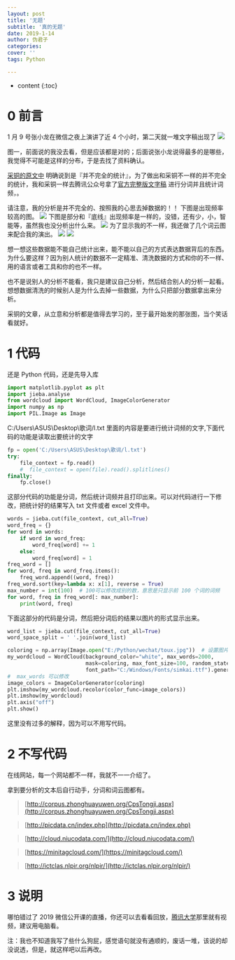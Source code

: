```yaml
---
layout: post
title: '无题'
subtitle: '真的无题'
date: 2019-1-14
author: 伪君子
categories:
cover: ''
tags: Python

---
```


* content
{:toc}
# 0 前言
1 月 9 号张小龙在微信之夜上演讲了近 4 个小时，第二天就一堆文字稿出现了
![](https://upload-images.jianshu.io/upload_images/2989110-90cd0a9afef43c64.jpg)

图一，前面说的我没去看，但是应该都是对的；后面说张小龙说得最多的是哪些，我觉得不可能是这样的分布，于是去找了资料确认。

[采铜的原文中](https://mp.weixin.qq.com/s/hT45I5TsNv18AAfNsx81PA) 明确说到是『并不完全的统计』，为了做出和采铜不一样的并不完全的统计，我和采铜一样去腾讯公众号拿了[官方完整版文字稿](https://mp.weixin.qq.com/s/pLmuGoc4bZrMNl7MSoWgiA) 进行分词并且统计词频，。

请注意，我的分析是并不完全的、按照我的心思去掉数据的！！ 下图是出现频率较高的图。
![](https://upload-images.jianshu.io/upload_images/2989110-8bd3d5f42e478de2.png)
下图是部分和『底线』出现频率是一样的，没错，还有少，小，智能等，虽然我也没分析出什么来。
![](https://upload-images.jianshu.io/upload_images/2989110-560758e230fa803c.png)
为了显示我的不一样，我还做了几个词云图来配合我的演出。
![](https://upload-images.jianshu.io/upload_images/2989110-6ad43844d5857b88.png)
![](https://upload-images.jianshu.io/upload_images/2989110-b93ac26b1b1baec7.png)


想一想这些数据能不能自己统计出来，能不能以自己的方式表达数据背后的东西。为什么要这样？因为别人统计的数据不一定精准、清洗数据的方式和你的不一样、用的语言或者工具和你的也不一样。

也不是说别人的分析不能看，我只是建议自己分析，然后结合别人的分析一起看。想想数据清洗的时候别人是为什么去掉一些数据，为什么只把部分数据拿出来分析。

采铜的文章，从立意和分析都是值得去学习的，至于最开始发的那张图，当个笑话看就好。

#  1 代码
还是 Python 代码，还是先导入库
```Python
import matplotlib.pyplot as plt
import jieba.analyse
from wordcloud import WordCloud, ImageColorGenerator
import numpy as np
import PIL.Image as Image
```
C:/Users\ASUS\Desktop\歌词/l.txt 里面的内容是要进行统计词频的文字,下面代码的功能是读取出要统计的文字
```Python
fp = open('C:/Users\ASUS\Desktop\歌词/l.txt')
try:
    file_context = fp.read()
    #  file_context = open(file).read().splitlines()
finally:
    fp.close()
```
这部分代码的功能是分词，然后统计词频并且打印出来。可以对代码进行一下修改，把统计好的结果写入 txt 文件或者 excel 文件中。
```Python
words = jieba.cut(file_context, cut_all=True)
word_freq = {}
for word in words:
    if word in word_freq:
        word_freq[word] += 1
    else:
        word_freq[word] = 1
freq_word = []
for word, freq in word_freq.items():
    freq_word.append((word, freq))
freq_word.sort(key=lambda x: x[1], reverse = True)
max_number = int(100)  # 100可以修改成别的数，意思是只显示前 100 个词的词频
for word, freq in freq_word[: max_number]:
    print(word, freq)
```
下面这部分的代码是分词，然后把分词后的结果以图片的形式显示出来。
```Python
word_list = jieba.cut(file_context, cut_all=True)
word_space_split = ' '.join(word_list)

coloring = np.array(Image.open("E:/Python/wechat/toux.jpg"))  # 设置图片作为词云图的背景
my_wordcloud = WordCloud(background_color="white", max_words=2000,
                         mask=coloring, max_font_size=100, random_state=42, scale=2,
                         font_path="C:/Windows/Fonts/simkai.ttf").generate(word_space_split)
#  max_words 可以修改
image_colors = ImageColorGenerator(coloring)
plt.imshow(my_wordcloud.recolor(color_func=image_colors))
plt.imshow(my_wordcloud)
plt.axis("off")
plt.show()
```
这里没有过多的解释，因为可以不用写代码。

# 2 不写代码

在线网站，每一个网站都不一样，我就不一一介绍了。

拿到要分析的文本后自行动手，分词和词云图都有。
>[http://corpus.zhonghuayuwen.org/CpsTongji.aspx](http://corpus.zhonghuayuwen.org/CpsTongji.aspx)

>[http://picdata.cn/index.php](http://picdata.cn/index.php)

>[http://cloud.niucodata.com/](http://cloud.niucodata.com/)

>[https://minitagcloud.com/](https://minitagcloud.com/)

>[http://ictclas.nlpir.org/nlpir/](http://ictclas.nlpir.org/nlpir/)

# 3 说明
哪怕错过了 2019 微信公开课的直播，你还可以去看看回放，[腾讯大学](http://tencent.hlpwsy.cn/tencentVideoMobile/index-pc.html)那里就有视频，建议用电脑看。

注：我也不知道我写了些什么狗屁，感觉语句就没有通顺的，废话一堆，该说的却没说透，但是，就这样吧以后再改。